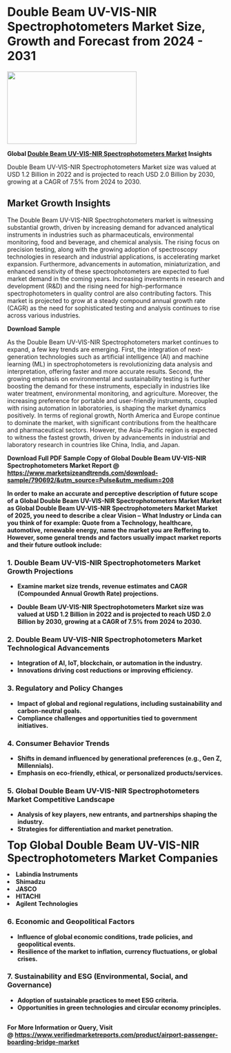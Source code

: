 <H1>Double Beam UV-VIS-NIR Spectrophotometers Market Size, Growth and Forecast from 2024 - 2031</H1><img class="aligncenter size-medium wp-image-584254" src="https://thirdeyenews.in/wp-content/uploads/2024/09/Global-Market-Research-300x168.jpeg" alt="" width="300" height="168" /><p><strong>Global&nbsp;<a href="https://www.marketsizeandtrends.com/download-sample/790692/&amp;utm_source=Pulse&amp;utm_medium=208">Double Beam UV-VIS-NIR Spectrophotometers Market</a> Insights</strong></p><p>Double Beam UV-VIS-NIR Spectrophotometers Market size was valued at USD 1.2 Billion in 2022 and is projected to reach USD 2.0 Billion by 2030, growing at a CAGR of 7.5% from 2024 to 2030.</p><p><h2>Market Growth Insights</h2> <p>The Double Beam UV-VIS-NIR Spectrophotometers market is witnessing substantial growth, driven by increasing demand for advanced analytical instruments in industries such as pharmaceuticals, environmental monitoring, food and beverage, and chemical analysis. The rising focus on precision testing, along with the growing adoption of spectroscopy technologies in research and industrial applications, is accelerating market expansion. Furthermore, advancements in automation, miniaturization, and enhanced sensitivity of these spectrophotometers are expected to fuel market demand in the coming years. Increasing investments in research and development (R&D) and the rising need for high-performance spectrophotometers in quality control are also contributing factors. This market is projected to grow at a steady compound annual growth rate (CAGR) as the need for sophisticated testing and analysis continues to rise across various industries.</p> <p><strong>Download Sample</strong></p> <p>As the Double Beam UV-VIS-NIR Spectrophotometers market continues to expand, a few key trends are emerging. First, the integration of next-generation technologies such as artificial intelligence (AI) and machine learning (ML) in spectrophotometers is revolutionizing data analysis and interpretation, offering faster and more accurate results. Second, the growing emphasis on environmental and sustainability testing is further boosting the demand for these instruments, especially in industries like water treatment, environmental monitoring, and agriculture. Moreover, the increasing preference for portable and user-friendly instruments, coupled with rising automation in laboratories, is shaping the market dynamics positively. In terms of regional growth, North America and Europe continue to dominate the market, with significant contributions from the healthcare and pharmaceutical sectors. However, the Asia-Pacific region is expected to witness the fastest growth, driven by advancements in industrial and laboratory research in countries like China, India, and Japan.</p> <p><strong></p><p><span class=""><strong>Download Full PDF Sample Copy of Global Double Beam UV-VIS-NIR Spectrophotometers Market Report</strong> @ <a href="https://www.marketsizeandtrends.com/download-sample/790692/&amp;utm_source=Pulse&amp;utm_medium=208" target="_blank">https://www.marketsizeandtrends.com/download-sample/790692/&amp;utm_source=Pulse&amp;utm_medium=208</a></span></p><p>In order to make an accurate and perceptive description of future scope of a Global&nbsp;Double Beam UV-VIS-NIR Spectrophotometers Market Market as Global&nbsp;Double Beam UV-VIS-NIR Spectrophotometers Market Market of 2025, you need to describe a clear Vision &ndash; What Industry or Linda can you think of for example: Quote from a Technology, healthcare, automotive, renewable energy, name the market you are Reffering to. However, some general trends and factors usually impact market reports and their future outlook include:</p><h3>1.&nbsp;<strong>Double Beam UV-VIS-NIR Spectrophotometers Market Growth Projections</strong></h3><ul><li>Examine market size trends, revenue estimates and CAGR (Compounded Annual Growth Rate) projections.</li><li><p>Double Beam UV-VIS-NIR Spectrophotometers Market size was valued at USD 1.2 Billion in 2022 and is projected to reach USD 2.0 Billion by 2030, growing at a CAGR of 7.5% from 2024 to 2030.</p></li></ul><h3>2.&nbsp;<strong>Double Beam UV-VIS-NIR Spectrophotometers Market Technological Advancements</strong></h3><ul><li>Integration of AI, IoT, blockchain, or automation in the industry.</li><li>Innovations driving cost reductions or improving efficiency.</li></ul><h3>3.&nbsp;<strong>Regulatory and Policy Changes</strong></h3><ul><li>Impact of global and regional regulations, including sustainability and carbon-neutral goals.</li><li>Compliance challenges and opportunities tied to government initiatives.</li></ul><h3>4.&nbsp;<strong>Consumer Behavior Trends</strong></h3><ul><li>Shifts in demand influenced by generational preferences (e.g., Gen Z, Millennials).</li><li>Emphasis on eco-friendly, ethical, or personalized products/services.</li></ul><h3>5.&nbsp;<strong>Global Double Beam UV-VIS-NIR Spectrophotometers Market Competitive Landscape</strong></h3><ul><li>Analysis of key players, new entrants, and partnerships shaping the industry.</li><li>Strategies for differentiation and market penetration.</li></ul><p data-pm-slice="1 1 []"><span style="color: inherit; font-family: inherit; font-size: 25px;">Top Global Double Beam UV-VIS-NIR Spectrophotometers Market Companies</span></p><div class="" data-test-id=""><p><li>Labindia Instruments</li><li> Shimadzu</li><li> JASCO</li><li> HITACHI</li><li> Agilent Technologies</li></p></div><h3>6.&nbsp;<strong>Economic and Geopolitical Factors</strong></h3><ul><li>Influence of global economic conditions, trade policies, and geopolitical events.</li><li>Resilience of the market to inflation, currency fluctuations, or global crises.</li></ul><h3>7.&nbsp;<strong>Sustainability and ESG (Environmental, Social, and Governance)</strong></h3><ul><li>Adoption of sustainable practices to meet ESG criteria.</li><li>Opportunities in green technologies and circular economy principles.</li></ul><h2><strong style="font-size: 14px;">For More Information or Query, Visit @&nbsp;</strong><a style="background-color: #ffffff; font-size: 14px;" href="https://www.marketsizeandtrends.com/report/double-beam-uv-vis-nir-spectrophotometers-market/" target="_blank">https://www.verifiedmarketreports.com/product/airport-passenger-boarding-bridge-market</a></h2>
